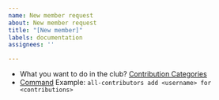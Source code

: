 ```yaml
---
name: New member request
about: New member request
title: "[New member]"
labels: documentation
assignees: ''

---
```


- What you want to do in the club? [Contribution Categories](https://allcontributors.org/docs/en/emoji-key)
- [Command](https://allcontributors.org/docs/en/bot/usage)
Example:
`all-contributors add <username> for <contributions>`
